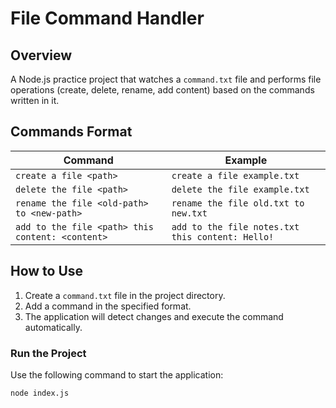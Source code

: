 # **File Command Handler**

## **Overview**  
A Node.js practice project that watches a `command.txt` file and performs file operations (create, delete, rename, add content) based on the commands written in it.

## **Commands Format**  
| Command                                          | Example                                          |
| ------------------------------------------------ | ------------------------------------------------ |
| `create a file <path>`                           | `create a file example.txt`                      |
| `delete the file <path>`                         | `delete the file example.txt`                    |
| `rename the file <old-path> to <new-path>`       | `rename the file old.txt to new.txt`             |
| `add to the file <path> this content: <content>` | `add to the file notes.txt this content: Hello!` |

## **How to Use**  
1. Create a `command.txt` file in the project directory.  
2. Add a command in the specified format.  
3. The application will detect changes and execute the command automatically.

### **Run the Project**  
Use the following command to start the application:  
```bash
node index.js
